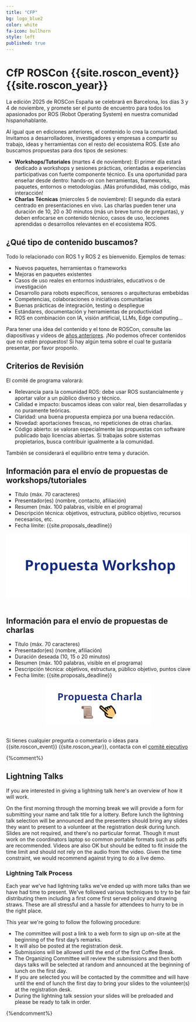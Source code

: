 ```yaml
---
title: "CFP"
bg: logo_blue2
color: white
fa-icon: bullhorn
style: left
published: true
---
```


# CfP ROSCon {{site.roscon_event}} {{site.roscon_year}} 


La edición 2025 de ROSCon España se celebrará en Barcelona, los días 3 y 4 de noviembre, y promete ser el punto de encuentro para todos los apasionados por ROS (Robot Operating System) en nuestra comunidad hispanohablante. 

Al igual que en ediciones anteriores, el contenido lo crea la comunidad. Invitamos a desarrolladores, investigadores y empresas a compartir su trabajo, ideas y herramientas con el resto del ecosistema ROS. Este año buscamos propuestas para dos tipos de sesiones: 
- **Workshops/Tutoriales** (martes 4 de noviembre): El primer día estará dedicado a workshops y sesiones prácticas, orientadas a experiencias participativas con fuerte componente técnico. Es una oportunidad para enseñar desde dentro: hands-on con herramientas, frameworks, paquetes, entornos o metodologías. ¡Más profundidad, más código, más interacción! 
- **Charlas Técnicas** (miercoles 5 de noviembre): El segundo día estará centrado en presentaciones en vivo. Las charlas pueden tener una duración de 10, 20 o 30 minutos (más un breve turno de preguntas), y deben enfocarse en contenido técnico, casos de uso, lecciones aprendidas o desarrollos relevantes en el ecosistema ROS. 

## ¿Qué tipo de contenido buscamos? 

Todo lo relacionado con ROS 1 y ROS 2 es bienvenido. Ejemplos de temas: 

* Nuevos paquetes, herramientas o frameworks 
* Mejoras en paquetes existentes 
* Casos de uso reales en entornos industriales, educativos o de investigación 
* Desarrollo para robots específicos, sensores o arquitecturas embebidas 
* Competencias, colaboraciones o iniciativas comunitarias 
* Buenas prácticas de integración, testing o despliegue 
* Estándares, documentación y herramientas de productividad 
* ROS en combinación con IA, visión artificial, LLMs, Edge computing… 

Para tener una idea del contenido y el tono de ROSCon, consulte las diapositivas y vídeos de [años anteriores](https://www.youtube.com/@ROSConEspana).
¡No podemos ofrecer contenidos que no estén propuestos! Si hay algún tema sobre el cual te gustaría presentar, por favor proponlo.


## Criterios de Revisión
El comité de programa valorará: 

* Relevancia para la comunidad ROS: debe usar ROS sustancialmente y aportar valor a un público diverso y técnico. 
* Calidad e impacto: buscamos ideas con valor real, bien desarrolladas y no puramente teóricas. 
* Claridad: una buena propuesta empieza por una buena redacción. 
* Novedad: aportaciones frescas, no repeticiones de otras charlas. 
* Código abierto: se valoran especialmente las propuestas con software publicado bajo licencias abiertas. Si trabajas sobre sistemas propietarios, busca contribuir igualmente a la comunidad. 

También se considerará el equilibrio entre tema y duración. 

## Información para el envío de propuestas de workshops/tutoriales

* Título (máx. 70 caracteres) 
* Presentador(es) (nombre, contacto, afiliación) 
* Resumen (máx. 100 palabras, visible en el programa) 
* Descripción técnica: objetivos, estructura, público objetivo, recursos necesarios, etc. 
* Fecha límite: {{site.proposals_deadline}} 

<!-- <center>
<a href="https://forms.gle/5mdGtLXuq3f186r1A"><img src="./img/workshop.png" class="workshop-img" alt="Propuesta Workshop" style="width:30%"/></a>
</center> -->

<center>
<a href=""><img src="./img/workshop.png" class="workshop-img" alt="Propuesta Workshop"/></a>
</center>
<br>

## Información para el envío de propuestas de charlas

* Título (máx. 70 caracteres) 
* Presentador(es) (nombre, afiliación) 
* Duración deseada (10, 15 o 20 minutos) 
* Resumen (máx. 100 palabras, visible en el programa) 
* Descripción técnica: objetivos, estructura, público objetivo, puntos clave 
* Fecha límite: {{site.proposals_deadline}} 

<!-- <center>
<a href="https://forms.gle/4pRWU676JufvrMkD9"><img src="./img/charla.png" class="charla-img" alt="Propuesta Charla" style="width:30%"/></a>
</center> -->

<center>
<a href=""><img src="./img/charla.png" class="charla-img" alt="Propuesta Charla"/></a>
</center>


<br>

Si tienes cualquier pregunta o comentario o ideas para {{site.roscon_event}} {{site.roscon_year}}, contacta con el <a href="mailto:rosconferencespain@gmail.com">comité ejecutivo</a>

{%comment%}
## Lightning Talks

If you are interested in giving a lightning talk here's an overview of how it will work.

On the first morning through the morning break we will provide a form for submitting your name and talk title for a lottery.
Before lunch the lightning talk selection will be announced and the presenters should bring any slides they want to present to a volunteer at the registration desk during lunch.
Slides are not required, and there's no particular format.
Though it must work on the coordinators laptop so common portable formats such as pdfs are recommended.
Videos are also OK but should be edited to fit inside the time limit and should not rely on the audio from the video.
Given the time constraint, we would recommend against trying to do a live demo.

### Lightning Talk Process

Each year we've had lightning talks we've ended up with more talks than we have had time to present.
We've followed various techniques to try to be fair distributing them including a first come first served policy and drawing straws.
These are all stressful and a hassle for attendees to hurry to be in the right place.

This year we're going to follow the following procedure:
 * The committee will post a link to a web form to sign up on-site at the beginning of the first day’s remarks.
 * It will also be posted at the registration desk.
 * Submissions will be allowed until the end of the first Coffee Break.
 * The Organizing Committee will review the submissions and then both days talks will be selected at random and announced at the beginning of lunch on the first day.
 * If you are selected you will be contacted by the committee and will have until the end of lunch the first day to bring your slides to the volunteer(s) at the registration desk.
  * During the lightning talk session your slides will be preloaded and please be ready to talk in order.

{%endcomment%}
